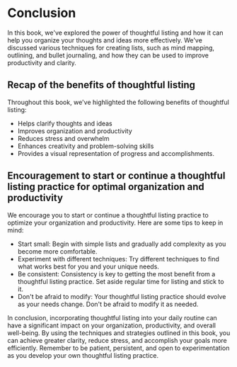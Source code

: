 # Conclusion

In this book, we've explored the power of thoughtful listing and how it can help you organize your thoughts and ideas more effectively. We've discussed various techniques for creating lists, such as mind mapping, outlining, and bullet journaling, and how they can be used to improve productivity and clarity.

Recap of the benefits of thoughtful listing
-------------------------------------------

Throughout this book, we've highlighted the following benefits of thoughtful listing:

* Helps clarify thoughts and ideas
* Improves organization and productivity
* Reduces stress and overwhelm
* Enhances creativity and problem-solving skills
* Provides a visual representation of progress and accomplishments.

Encouragement to start or continue a thoughtful listing practice for optimal organization and productivity
----------------------------------------------------------------------------------------------------------

We encourage you to start or continue a thoughtful listing practice to optimize your organization and productivity. Here are some tips to keep in mind:

* Start small: Begin with simple lists and gradually add complexity as you become more comfortable.
* Experiment with different techniques: Try different techniques to find what works best for you and your unique needs.
* Be consistent: Consistency is key to getting the most benefit from a thoughtful listing practice. Set aside regular time for listing and stick to it.
* Don't be afraid to modify: Your thoughtful listing practice should evolve as your needs change. Don't be afraid to modify it as needed.

In conclusion, incorporating thoughtful listing into your daily routine can have a significant impact on your organization, productivity, and overall well-being. By using the techniques and strategies outlined in this book, you can achieve greater clarity, reduce stress, and accomplish your goals more efficiently. Remember to be patient, persistent, and open to experimentation as you develop your own thoughtful listing practice.